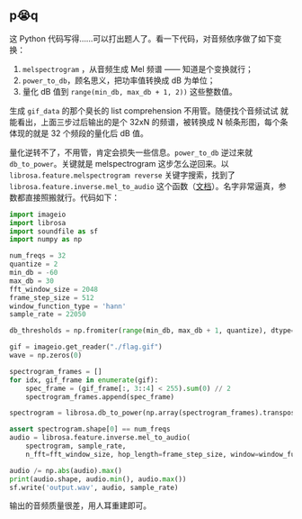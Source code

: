 ## p😭q

这 Python 代码写得……可以打出题人了。看一下代码，对音频依序做了如下变换：

1. `melspectrogram` ，从音频生成 Mel 频谱 —— 知道是个变换就行；
2. `power_to_db`，顾名思义，把功率值转换成 dB 为单位；
3. 量化 dB 值到 `range(min_db, max_db + 1, 2))` 这些整数值。

生成 `gif_data` 的那个臭长的 list comprehension 不用管。随便找个音频试试 就能看出，上面三步过后输出的是个 32xN 的频谱，被转换成 N 帧条形图，每个条体现的就是 32 个频段的量化后 dB 值。

量化逆转不了，不用管，肯定会损失一些信息。`power_to_db` 逆过来就 `db_to_power`。关键就是 melspectrogram 这步怎么逆回来。以 `librosa.feature.melspectrogram reverse` 关键字搜索，找到了 `librosa.feature.inverse.mel_to_audio` 这个函数（[文档](https://librosa.org/doc/0.7.0/generated/librosa.feature.inverse.mel_to_audio.html)）。名字非常逼真，参数都直接照搬就行。代码如下：

```python
import imageio
import librosa
import soundfile as sf
import numpy as np

num_freqs = 32
quantize = 2
min_db = -60
max_db = 30
fft_window_size = 2048
frame_step_size = 512
window_function_type = 'hann'
sample_rate = 22050

db_thresholds = np.fromiter(range(min_db, max_db + 1, quantize), dtype='f')

gif = imageio.get_reader("./flag.gif")
wave = np.zeros(0)

spectrogram_frames = []
for idx, gif_frame in enumerate(gif):
    spec_frame = (gif_frame[:, 3::4] < 255).sum(0) // 2
    spectrogram_frames.append(spec_frame)

spectrogram = librosa.db_to_power(np.array(spectrogram_frames).transpose())

assert spectrogram.shape[0] == num_freqs
audio = librosa.feature.inverse.mel_to_audio(
    spectrogram, sample_rate,
    n_fft=fft_window_size, hop_length=frame_step_size, window=window_function_type)

audio /= np.abs(audio).max()
print(audio.shape, audio.min(), audio.max())
sf.write('output.wav', audio, sample_rate)
```

输出的音频质量很差，用人耳重建即可。